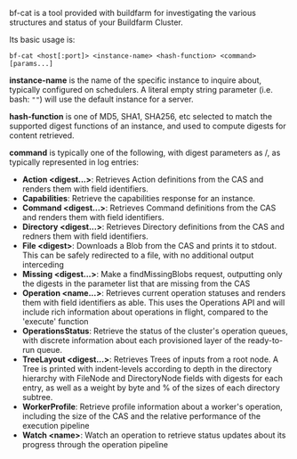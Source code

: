 bf-cat is a tool provided with buildfarm for investigating the various structures and status of your Buildfarm Cluster.

Its basic usage is:

`bf-cat <host[:port]> <instance-name> <hash-function> <command> [params...]`

**instance-name** is the name of the specific instance to inquire about, typically configured on schedulers. A literal empty string parameter (i.e. bash: `""`) will use the default instance for a server.

**hash-function** is one of MD5, SHA1, SHA256, etc selected to match the supported digest functions of an instance, and used to compute digests for content retrieved.

**command** is typically one of the following, with digest parameters as <hash>/<size>, as typically represented in log entries:

* **Action <digest...>**: Retrieves Action definitions from the CAS and renders them with field identifiers.
* **Capabilities**: Retrieve the capabilities response for an instance.
* **Command <digest...>**: Retrieves Command definitions from the CAS and renders them with field identifiers.
* **Directory <digest...>**: Retrieves Directory definitions from the CAS and redners them with field identifiers.
* **File &lt;digest>**: Downloads a Blob from the CAS and prints it to stdout. This can be safely redirected to a file, with no additional output interceding
* **Missing <digest...>**: Make a findMissingBlobs request, outputting only the digests in the parameter list that are missing from the CAS
* **Operation <name...>**: Retrieves current operation statuses and renders them with field identifiers as able. This uses the Operations API and will include rich information about operations in flight, compared to the 'execute' function
* **OperationsStatus**: Retrieve the status of the cluster's operation queues, with discrete information about each provisioned layer of the ready-to-run queue.
* **TreeLayout <digest...>**: Retrieves Trees of inputs from a root node. A Tree is printed with indent-levels according to depth in the directory hierarchy with FileNode and DirectoryNode fields with digests for each entry, as well as a weight by byte and % of the sizes of each directory subtree.
* **WorkerProfile**: Retrieve profile information about a worker's operation, including the size of the CAS and the relative performance of the execution pipeline
* **Watch &lt;name>**: Watch an operation to retrieve status updates about its progress through the operation pipeline